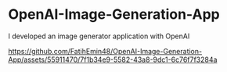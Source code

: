 # OpenAI-Image-Generation-App

I developed an image generator application with OpenAI





https://github.com/FatihEmin48/OpenAI-Image-Generation-App/assets/55911470/7f1b34e9-5582-43a8-9dc1-6c76f7f3284a

